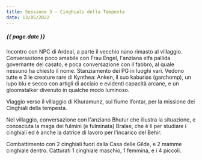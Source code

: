 ```yaml
---
title: Sessione 3 - Cinghiali della Tempesta
date: 13/05/2022
---
```


##### {{ page.date }}

Incontro con NPC di Ardeal, a parte il vecchio nano rimasto al villaggio. Conversazione poco amabile con Frau Engel, l'anziana elfa pallida governante del casato, e poca conversazione con il fabbro, al quale nessuno ha chiesto il nome. Stanziamento dei PG in luoghi vari. Vedono tutte e 3 le creature rare di Kynthea: Anken, il suo kaburias (garchomp), un lupo blu e secco con artigli di acciaio e evidenti capacità arcane, e un gloomstalker divenuto in qualche modo luminoso.

Viaggio verso il villaggio di Khuramunz, sul fiume Ifontar, per la missione dei Cinghiali della tempesta.

Nel villaggio, conversazione con l'anziano Bhutur che illustra la situazione, e conosciuta la maga dei fulmini (e fulminata) Bralae, che è lì per studiare i cinghiali ed è anche la datrice di lavoro per l'incarico del Behir.

Combattimento con 2 cinghiali fuori dalla Casa delle Gilde, e 2 mamme cinghiale dentro. Catturati 1 cinghiale maschio, 1 femmina, e i 4 piccoli.